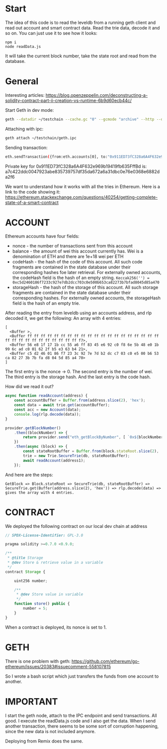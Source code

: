 # Start

The idea of this code is to read the leveldb from a running geth client and read out account and smart contract data. Read the trie data, decode it and so on. You can just use it to see how it looks:
```
npm i
node readData.js
```
It will take the current block number, take the state root and read from the database.

# General
Interesting articles: https://blog.openzeppelin.com/deconstructing-a-solidity-contract-part-ii-creation-vs-runtime-6b9d60ecb44c/

Start Geth in dev mode:
```bash
geth --datadir ~/testchain --cache.gc "0" --gcmode "archive" --http --dev --http.corsdomain "https://remix.ethereum.org,http://remix.ethereum.org"
```
Attaching with ipc:
```bash
geth attach ~/testchain/geth.ipc
```
Sending transaction:
```bash
eth.sendTransaction({from:eth.accounts[0], to:"0x911ED73fC328a6A4F632e969b19419fb635FffBd", value:"1"})
```

Private key for 0x911ED73fC328a6A4F632e969b19419fb635FffBd is: a7c422ddc0047923abe835739757df35da672a6a31dbc0e76e0368e6882da2f6


We want to understand how it works with all the tries in Ethereum.
Here is a link to the code showing it: https://ethereum.stackexchange.com/questions/40254/getting-complete-state-of-a-smart-contract


# ACCOUNT
Ethereum accounts have four fields:

* nonce - the number of transactions sent from this account
* balance -  the amount of wei this account currently has. Wei is a denomination of ETH and there are 1e+18 wei per ETH
* codeHash -  the hash of the code of this account. All such code fragments are contained in the state database under their corresponding hashes foe later retrieval. For externally owned accounts, the codeHash field is the hash of an empty string. 
`Keccak256('') = 0xc5d2460186f7233c927e7db2dcc703c0e500b653ca82273b7bfad8045d85a470`
* storageHash - the hash of the storage of this account. All such storage fragments are contained in the state database under their corresponding hashes. For externally owned accounts, the storageHash field is the hash of an empty trie.

After reading the entry from leveldb using an accounts address, and rlp decoded it, we get the following: An array with 4 entries:
```
[
  <Buffer >,
  <Buffer ff ff ff ff ff ff ff ff ff ff ff ff ff ff ff ff ff ff ff ff ff ff ff ff ff ff ff ff ff ff ff f7>,
  <Buffer 56 e8 1f 17 1b cc 55 a6 ff 83 45 e6 92 c0 f8 6e 5b 48 e0 1b 99 6c ad c0 01 62 2f b5 e3 63 b4 21>,
  <Buffer c5 d2 46 01 86 f7 23 3c 92 7e 7d b2 dc c7 03 c0 e5 00 b6 53 ca 82 27 3b 7b fa d8 04 5d 85 a4 70>
]
```
The first entry is the nonce -> 0.
The second entry is the number of wei.
The third entry is the storage hash.
And the last entry is the code hash.

How did we read it out?
```javascript
async function readAccount(address) {
    const accountBuffer = Buffer.from(address.slice(2), 'hex');
    const data = await trie.get(accountBuffer);
    const acc = new Account(data);
    console.log(rlp.decode(data));
}

provider.getBlockNumber()
    .then((blockNumber) => {
        return provider.send("eth_getBlockByNumber", [ `0x${blockNumber}`, false ])
    })
    .then(async (block) => {
        const stateRootBuffer = Buffer.from(block.stateRoot.slice(2), 'hex');
        trie = new Trie.SecureTrie(db, stateRootBuffer);
        await readAccount(address1);
    });
```
And here are the steps:
```
GetBlock => Block.stateRoot => SecureTrie(db, stateRootBuffer) => SecureTrie.get(Buffer(address.slice(2), 'hex')) => rlp.decode(data) => gives the array with 4 entries.
```

# CONTRACT

We deployed the following contract on our local dev chain at address 
```javascript
// SPDX-License-Identifier: GPL-3.0

pragma solidity >=0.7.0 <0.9.0;

/**
 * @title Storage
 * @dev Store & retrieve value in a variable
 */
contract Storage {

    uint256 number;

    /**
     * @dev Store value in variable
     */
    function store() public {
        number = 5;
    }
}
```
When a contract is deployed, its nonce is set to 1.



# GETH
There is one problem with geth: https://github.com/ethereum/go-ethereum/issues/20383#issuecomment-558107815

So I wrote a bash script which just transfers the funds from one account to another.

# IMPORTANT
I start the geth node, attach to the IPC endpoint and send transactions. All good.
I execute the readData.js code and I also get the data. When I send another transaction, there seems to be some sort of corruption happening, since the new data is not included anymore.

Deploying from Remix does the same.